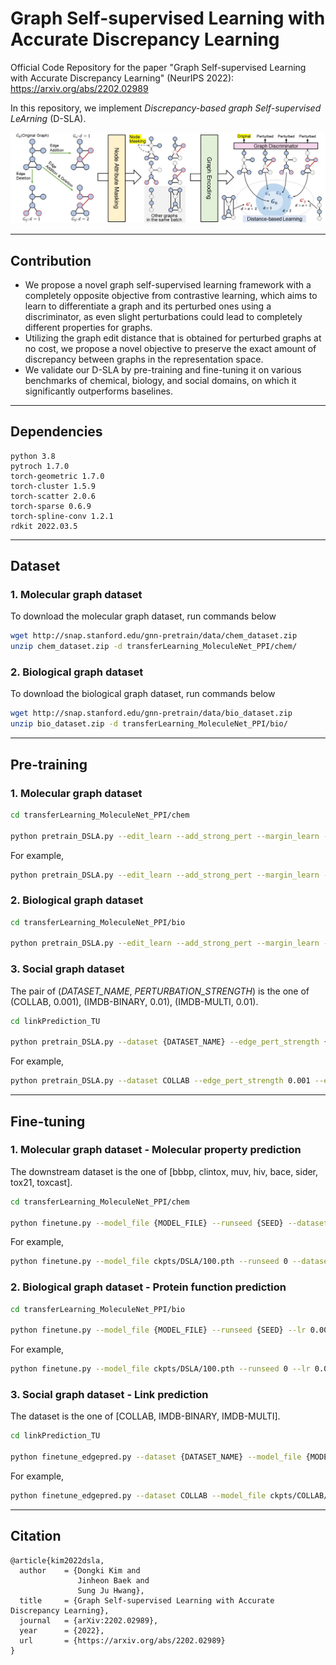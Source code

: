 # Graph Self-supervised Learning with Accurate Discrepancy Learning

Official Code Repository for the paper "Graph Self-supervised Learning with Accurate Discrepancy Learning" (NeurIPS 2022): https://arxiv.org/abs/2202.02989

In this repository, we implement *Discrepancy-based graph Self-supervised LeArning* (D-SLA).

<p align="center">
    <img width="750" src="assets/model_overview.jpg"/>
</p>

---
## Contribution

* We propose a novel graph self-supervised learning framework with a completely opposite objective from contrastive learning, which aims to learn to differentiate a graph and its perturbed ones using a discriminator, as even slight perturbations could lead to completely different properties for graphs. 
* Utilizing the graph edit distance that is obtained for perturbed graphs at no cost, we propose a novel objective to preserve the exact amount of discrepancy between graphs in the representation space.
* We validate our D-SLA by pre-training and fine-tuning it on various benchmarks of chemical, biology, and social domains, on which it significantly outperforms baselines.

---
## Dependencies
```
python 3.8 
pytroch 1.7.0
torch-geometric 1.7.0
torch-cluster 1.5.9
torch-scatter 2.0.6
torch-sparse 0.6.9
torch-spline-conv 1.2.1
rdkit 2022.03.5
```

---
## Dataset
### 1. Molecular graph dataset
To download the molecular graph dataset, run commands below

```sh
wget http://snap.stanford.edu/gnn-pretrain/data/chem_dataset.zip
unzip chem_dataset.zip -d transferLearning_MoleculeNet_PPI/chem/
```


### 2. Biological graph dataset
To download the biological graph dataset, run commands below

```sh
wget http://snap.stanford.edu/gnn-pretrain/data/bio_dataset.zip
unzip bio_dataset.zip -d transferLearning_MoleculeNet_PPI/bio/
```

---
## Pre-training

### 1. Molecular graph dataset

```sh
cd transferLearning_MoleculeNet_PPI/chem

python pretrain_DSLA.py --edit_learn --add_strong_pert --margin_learn --margin {MARGIN} --lr {LR}
```

For example,
```sh
python pretrain_DSLA.py --edit_learn --add_strong_pert --margin_learn --margin 5.0 --lr 0.001
```

### 2. Biological graph dataset

```sh
cd transferLearning_MoleculeNet_PPI/bio

python pretrain_DSLA.py --edit_learn --add_strong_pert --margin_learn --margin 10.0 --lr 0.001
```

### 3. Social graph dataset
The pair of (*DATASET_NAME*, *PERTURBATION_STRENGTH*) is the one of (COLLAB, 0.001), (IMDB-BINARY, 0.01), (IMDB-MULTI, 0.01).
```sh
cd linkPrediction_TU

python pretrain_DSLA.py --dataset {DATASET_NAME} --edge_pert_strength {PERTURBATION_STRENGTH} --edit_learn
```

For example,
```sh
python pretrain_DSLA.py --dataset COLLAB --edge_pert_strength 0.001 --edit_learn
```

---
## Fine-tuning

### 1. Molecular graph dataset - Molecular property prediction
The downstream dataset is the one of [bbbp, clintox, muv, hiv, bace, sider, tox21, toxcast].

```sh
cd transferLearning_MoleculeNet_PPI/chem

python finetune.py --model_file {MODEL_FILE} --runseed {SEED} --dataset {DATASET_NAME} --lr 0.001
```

For example,
```sh
python finetune.py --model_file ckpts/DSLA/100.pth --runseed 0 --dataset bbbp --lr 0.001
```

### 2. Biological graph dataset - Protein function prediction

```sh
cd transferLearning_MoleculeNet_PPI/bio

python finetune.py --model_file {MODEL_FILE} --runseed {SEED} --lr 0.001
```

For example, 
```sh
python finetune.py --model_file ckpts/DSLA/100.pth --runseed 0 --lr 0.001
```

### 3. Social graph dataset - Link prediction
The dataset is the one of [COLLAB, IMDB-BINARY, IMDB-MULTI].

```sh
cd linkPrediction_TU

python finetune_edgepred.py --dataset {DATASET_NAME} --model_file {MODEL_FILE} --seed {SEED}
```

For example,
```sh
python finetune_edgepred.py --dataset COLLAB --model_file ckpts/COLLAB/DSLA/100.pth --seed 0
```

---
## Citation
```
@article{kim2022dsla,
  author    = {Dongki Kim and
               Jinheon Baek and
               Sung Ju Hwang},
  title     = {Graph Self-supervised Learning with Accurate Discrepancy Learning},
  journal   = {arXiv:2202.02989},
  year      = {2022},
  url       = {https://arxiv.org/abs/2202.02989}
}
```